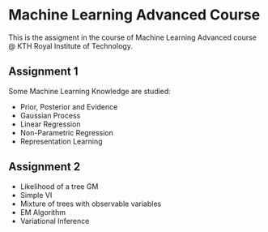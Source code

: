 # Machine Learning Advanced Course

This is the assigment in the course of Machine Learning Advanced course @ KTH Royal Institute of Technology.

## Assignment 1

Some Machine Learning Knowledge are studied:

- Prior, Posterior and Evidence
- Gaussian Process
- Linear Regression
- Non-Parametric Regression
- Representation Learning

## Assignment 2

- Likelihood of a tree GM
- Simple VI
- Mixture of trees with observable variables
- EM Algorithm
- Variational Inference